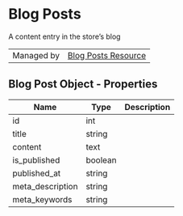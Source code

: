 # Blog Posts

A content entry in the store’s blog

|||
|---|---|
| Managed by | [Blog Posts Resource](/api/stores/v2/blog/posts)

## Blog Post Object - Properties

| Name | Type | Description |
| --- | --- | --- |
| id | int |
| title | string |
| content | text |
| is_published | boolean |
| published_at | string |
| meta_description | string |
| meta_keywords | string 
